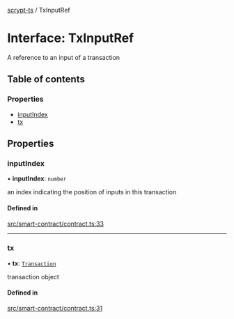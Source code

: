 [scrypt-ts](../README.md) / TxInputRef

# Interface: TxInputRef

A reference to an input of a transaction

## Table of contents

### Properties

- [inputIndex](TxInputRef.md#inputindex)
- [tx](TxInputRef.md#tx)

## Properties

### inputIndex

• **inputIndex**: `number`

an index indicating the position of inputs in this transaction

#### Defined in

[src/smart-contract/contract.ts:33](https://github.com/sCrypt-Inc/scrypt-ts/blob/d43e8cc/src/smart-contract/contract.ts#L33)

___

### tx

• **tx**: [`Transaction`](../classes/bsv.Transaction-1.md)

transaction object

#### Defined in

[src/smart-contract/contract.ts:31](https://github.com/sCrypt-Inc/scrypt-ts/blob/d43e8cc/src/smart-contract/contract.ts#L31)
